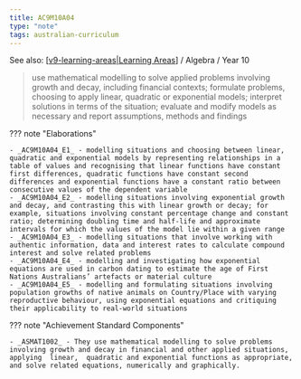 ```yaml
---
title: AC9M10A04
type: "note"
tags: australian-curriculum
---
```


See also: [[v9-learning-areas|Learning Areas]]   / Algebra / Year 10

> use mathematical modelling to solve applied problems involving growth and decay, including financial contexts; formulate problems, choosing to apply linear, quadratic or exponential models; interpret solutions in terms of the situation; evaluate and modify models as necessary and report assumptions, methods and findings

??? note "Elaborations"

	- _AC9M10A04_E1_ - modelling situations and choosing between linear, quadratic and exponential models by representing relationships in a table of values and recognising that linear functions have constant first differences, quadratic functions have constant second differences and exponential functions have a constant ratio between consecutive values of the dependent variable
	- _AC9M10A04_E2_ - modelling situations involving exponential growth and decay, and contrasting this with linear growth or decay; for example, situations involving constant percentage change and constant ratio; determining doubling time and half-life and approximate intervals for which the values of the model lie within a given range
	- _AC9M10A04_E3_ - modelling situations that involve working with authentic information, data and interest rates to calculate compound interest and solve related problems
	- _AC9M10A04_E4_ - modelling and investigating how exponential equations are used in carbon dating to estimate the age of First Nations Australians’ artefacts or material culture
	- _AC9M10A04_E5_ - modelling and formulating situations involving population growths of native animals on Country/Place with varying reproductive behaviour, using exponential equations and critiquing their applicability to real-world situations
??? note "Achievement Standard Components"

	- _ASMAT1002_ - They use mathematical modelling to solve problems involving growth and decay in financial and other applied situations, applying  linear,  quadratic and exponential functions as appropriate, and solve related equations, numerically and graphically.

[//begin]: # "Autogenerated link references for markdown compatibility"
[v9-learning-areas|Learning Areas]: ../v9-learning-areas "v9-learning-areas"
[//end]: # "Autogenerated link references"
